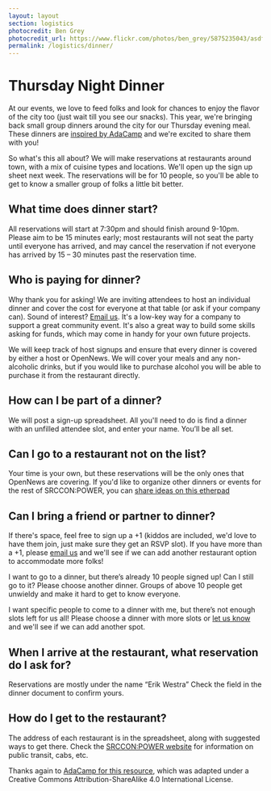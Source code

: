 ```yaml
---
layout: layout
section: logistics
photocredit: Ben Grey
photocredit_url: https://www.flickr.com/photos/ben_grey/5875235043/asdfasdflk
permalink: /logistics/dinner/
---
```


# Thursday Night Dinner

At our events, we love to feed folks and look for chances to enjoy the flavor of the city too (just wait till you see our snacks). This year, we're bringing back small group dinners around the city for our Thursday evening meal. These dinners are [inspired by AdaCamp](https://adacamp.org/adacamp-toolkit/group-dinners/) and we're excited to share them with you!

So what's this all about? We will make reservations at restaurants around town, with a mix of cuisine types and locations. We'll open up the sign up sheet next week. The reservations will be for 10 people, so you'll be able to get to know a smaller group of folks a little bit better. 

## What time does dinner start?

All reservations will start at 7:30pm and should finish around 9-10pm. Please aim to be 15 minutes early; most restaurants will not seat the party until everyone has arrived, and may cancel the reservation if not everyone has arrived by 15 – 30 minutes past the reservation time.

## Who is paying for dinner?

Why thank you for asking! We are inviting attendees to host an individual dinner and cover the cost for everyone at that table (or ask if your company can). Sound of interest? [Email us](mailto:erika@opennews.org). It's a low-key way for a company to support a great community event. It's also a great way to build some skills asking for funds, which may come in handy for your own future projects.

We will keep track of host signups and ensure that every dinner is covered by either a host or OpenNews. We will cover your meals and any non-alcoholic drinks, but if you would like to purchase alcohol you will be able to purchase it from the restaurant directly.

## How can I be part of a dinner?

We will post a sign-up spreadsheet. All you'll need to do is find a dinner with an unfilled attendee slot, and enter your name. You’ll be all set.

## Can I go to a restaurant not on the list?

Your time is your own, but these reservations will be the only ones that OpenNews are covering. If you'd like to organize other dinners or events for the rest of SRCCON:POWER, you can [share ideas on this etherpad](https://etherpad.opennews.org/p/SRCCONPOWER2018)

## Can I bring a friend or partner to dinner?

If there's space, feel free to sign up a +1 (kiddos are included, we'd love to have them join, just make sure they get an RSVP slot). If you have more than a +1, please [email us](mailto:erika@opennews.org) and we'll see if we can add another restaurant option to accommodate more folks!

I want to go to a dinner, but there’s already 10 people signed up! Can I still go to it?
Please choose another dinner. Groups of above 10 people get unwieldy and make it hard to get to know everyone.

I want specific people to come to a dinner with me, but there’s not enough slots left for us all!
Please choose a dinner with more slots or [let us know](mailto:erika@opennews.org) and we'll see if we can add another spot.

## When I arrive at the restaurant, what reservation do I ask for?

Reservations are mostly under the name “Erik Westra” Check the field in the dinner document to confirm yours.

## How do I get to the restaurant?

The address of each restaurant is in the spreadsheet, along with suggested ways to get there. Check the [SRCCON:POWER website](https://work.srccon.org/logistics) for information on public transit, cabs, etc.

Thanks again to [AdaCamp for this resource](https://adacamp.org/adacamp-toolkit/group-dinners/), which was adapted under a Creative Commons Attribution-ShareAlike 4.0 International License.
